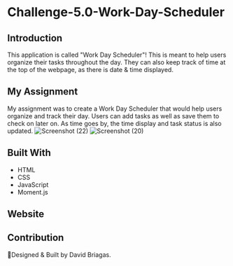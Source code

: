 # Challenge-5.0-Work-Day-Scheduler

## Introduction
This application is called "Work Day Scheduler"! This is meant to help users organize their tasks throughout the day.
They can also keep track of time at the top of the webpage, as there is date & time displayed.
## My Assignment
My assignment was to create a Work Day Scheduler that would help users organize and track their day.
Users can add tasks as well as save them to check on later on. As time goes by, the time display and task status is also
updated. 
![Screenshot (22)](https://user-images.githubusercontent.com/83102464/121834621-d5da1f00-cc94-11eb-8a2d-bd1550f40809.png)
![Screenshot (20)](https://user-images.githubusercontent.com/83102464/121834628-d83c7900-cc94-11eb-88b7-25a9085948bb.png)


## Built With
* HTML
* CSS
* JavaScript
* Moment.js

## Website


## Contribution
🧠Designed & Built by David Briagas.
